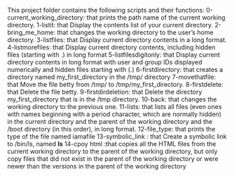 This project folder contains the following scripts and their functions:
    0-current_working_directory: that prints the path name of the current working directory.
    1-listit: that Display the contents list of your current directory.
    2-bring_me_home: that changes the working directory to the user’s home directory.
    3-listfiles: that Display current directory contents in a long format.
    4-listmorefiles: that Display current directory contents, including hidden files (starting with .) in long format
    5-listfilesdigitonly: that Display current directory contents in long format with user and group IDs displayed numerically and hidden files starting     with (.)
    6-firstdirectory: that  creates a directory named my_first_directory in the /tmp/ directory
    7-movethatfile: that Move the file betty from /tmp/ to /tmp/my_first_directory.
    8-firstdelete: that Delete the file betty.
    9-firstdirdeletion: that Delete the directory my_first_directory that is in the /tmp directory.
    10-back: that changes the working directory to the previous one.
    11-lists: that lists all files (even ones with names beginning with a period character, which are normally hidden) in the current directory and the parent of the working directory and the /boot directory (in this order), in long format.
    12-file_type: that prints the type of the file named iamafile
    13-symbolic_link : that Create a symbolic link to /bin/ls, named __ls__
    14-cpoy html :that  copies all the HTML files from the current working directory to the parent of the working directory, but only copy files that did not exist in the parent of the working directory or were newer than the versions in the parent of the working directory
